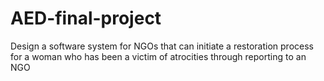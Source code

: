 # AED-final-project
Design a software system for NGOs that can initiate a restoration process for a woman who has been a victim of atrocities through reporting to an NGO
